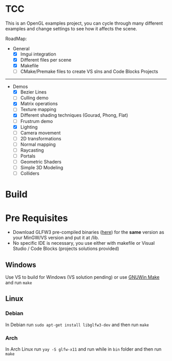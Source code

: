 # TCC

This is an OpenGL examples project, you can cycle through many different examples and change settings to see how it affects the scene.

RoadMap:

- General
  - [x] Imgui integration
  - [x] Different files per scene
  - [x] Makefile
  - [ ] CMake/Premake files to create VS slns and Code Blocks Projects

---

- Demos
  - [x] Bezier Lines
  - [ ] Culling demo
  - [x] Matrix operations
  - [ ] Texture mapping
  - [x] Different shading techniques (Gourad, Phong, Flat)
  - [ ] Frustrum demo
  - [x] Lighting
  - [ ] Camera movement
  - [ ] 2D transformations
  - [ ] Normal mapping
  - [ ] Raycasting
  - [ ] Portals
  - [ ] Geometric Shaders
  - [ ] Simple 3D Modeling
  - [ ] Colliders

# Build

# Pre Requisites

- Download GLFW3 pre-compiled binaries ([here](https://www.glfw.org/download.html)) for the **same** version as your MinGW/VS version and put it at /lib.
- No specific IDE is necessary, you use either with makefile or Visual Studio / Code Blocks (projects solutions provided)

## Windows

Use VS to build for Windows (VS solution pending) or use [GNUWin Make](http://gnuwin32.sourceforge.net/packages/make.htm) and run `make`

## Linux

### Debian

In Debian run `sudo apt-get install libglfw3-dev` and then run `make`

### Arch

In Arch Linux run `yay -S glfw-x11` and run while in `bin` folder and then run `make`
